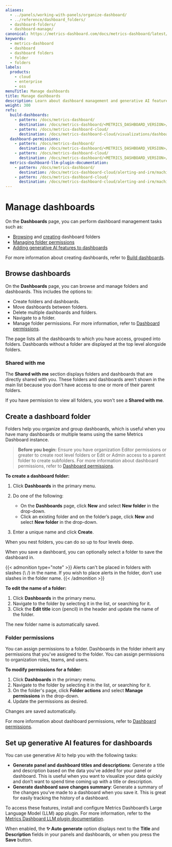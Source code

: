 ```yaml
---
aliases:
  - ../panels/working-with-panels/organize-dashboard/
  - ../reference/dashboard_folders/
  - dashboard-folders/
  - dashboard-manage/
canonical: https://metrics-dashboard.com/docs/metrics-dashboard/latest/dashboards/manage-dashboards/
keywords:
  - metrics-dashboard
  - dashboard
  - dashboard folders
  - folder
  - folders
labels:
  products:
    - cloud
    - enterprise
    - oss
menuTitle: Manage dashboards
title: Manage dashboards
description: Learn about dashboard management and generative AI features for dashboards
weight: 300
refs:
  build-dashboards:
    - pattern: /docs/metrics-dashboard/
      destination: /docs/metrics-dashboard/<METRICS_DASHBOARD_VERSION>/dashboards/build-dashboards/
    - pattern: /docs/metrics-dashboard-cloud/
      destination: /docs/metrics-dashboard-cloud/visualizations/dashboards/build-dashboards/
  dashboard-permissions:
    - pattern: /docs/metrics-dashboard/
      destination: /docs/metrics-dashboard/<METRICS_DASHBOARD_VERSION>/administration/roles-and-permissions/#dashboard-permissions
    - pattern: /docs/metrics-dashboard-cloud/
      destination: /docs/metrics-dashboard/<METRICS_DASHBOARD_VERSION>/administration/roles-and-permissions/#dashboard-permissions
  metrics-dashboard-llm-plugin-documentation:
    - pattern: /docs/metrics-dashboard/
      destination: /docs/metrics-dashboard-cloud/alerting-and-irm/machine-learning/configure/llm-plugin/
    - pattern: /docs/metrics-dashboard-cloud/
      destination: /docs/metrics-dashboard-cloud/alerting-and-irm/machine-learning/configure/llm-plugin/
---
```


# Manage dashboards

On the **Dashboards** page, you can perform dashboard management tasks such as:

- [Browsing](#browse-dashboards) and [creating](#create-a-dashboard-folder) dashboard folders
- [Managing folder permissions](#folder-permissions)
- [Adding generative AI features to dashboards](#set-up-generative-ai-features-for-dashboards)

For more information about creating dashboards, refer to [Build dashboards](ref:build-dashboards).

## Browse dashboards

On the **Dashboards** page, you can browse and manage folders and dashboards. This includes the options to:

- Create folders and dashboards.
- Move dashboards between folders.
- Delete multiple dashboards and folders.
- Navigate to a folder.
- Manage folder permissions. For more information, refer to [Dashboard permissions](ref:dashboard-permissions).

The page lists all the dashboards to which you have access, grouped into folders. Dashboards without a folder are displayed at the top level alongside folders.

### Shared with me

The **Shared with me** section displays folders and dashboards that are directly shared with you. These folders and dashboards aren't shown in the main list because you don't have access to one or more of their parent folders.

If you have permission to view all folders, you won't see a **Shared with me**.

## Create a dashboard folder

Folders help you organize and group dashboards, which is useful when you have many dashboards or multiple teams using the same Metrics Dashboard instance.

> **Before you begin:** Ensure you have organization Editor permissions or greater to create root level folders or Edit or Admin access to a parent folder to create subfolders. For more information about dashboard permissions, refer to [Dashboard permissions](ref:dashboard-permissions).

**To create a dashboard folder:**

1. Click **Dashboards** in the primary menu.
1. Do one of the following:
   - On the **Dashboards** page, click **New** and select **New folder** in the drop-down.
   - Click an existing folder and on the folder’s page, click **New** and select **New folder** in the drop-down.

1. Enter a unique name and click **Create**.

When you nest folders, you can do so up to four levels deep.

When you save a dashboard, you can optionally select a folder to save the dashboard in.

{{< admonition type="note" >}}
Alerts can't be placed in folders with slashes (\ /) in the name. If you wish to place alerts in the folder, don't use slashes in the folder name.
{{< /admonition >}}

**To edit the name of a folder:**

1. Click **Dashboards** in the primary menu.
1. Navigate to the folder by selecting it in the list, or searching for it.
1. Click the **Edit title** icon (pencil) in the header and update the name of the folder.

The new folder name is automatically saved.

### Folder permissions

You can assign permissions to a folder. Dashboards in the folder inherit any permissions that you've assigned to the folder. You can assign permissions to organization roles, teams, and users.

**To modify permissions for a folder:**

1. Click **Dashboards** in the primary menu.
1. Navigate to the folder by selecting it in the list, or searching for it.
1. On the folder's page, click **Folder actions** and select **Manage permissions** in the drop-down.
1. Update the permissions as desired.

Changes are saved automatically.

For more information about dashboard permissions, refer to [Dashboard permissions](ref:dashboard-permissions).

## Set up generative AI features for dashboards

You can use generative AI to help you with the following tasks:

- **Generate panel and dashboard titles and descriptions**: Generate a title and description based on the data you’ve added for your panel or dashboard. This is useful when you want to visualize your data quickly and don’t want to spend time coming up with a title or description.
- **Generate dashboard save changes summary**: Generate a summary of the changes you’ve made to a dashboard when you save it. This is great for easily tracking the history of a dashboard.

To access these features, install and configure Metrics Dashboard’s Large Language Model (LLM) app plugin. For more information, refer to the [Metrics Dashboard LLM plugin documentation](ref:metrics-dashboard-llm-plugin-documentation).

When enabled, the **✨ Auto generate** option displays next to the **Title** and **Description** fields in your panels and dashboards, or when you press the **Save** button.
